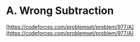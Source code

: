 # A. Wrong Subtraction

[https://codeforces.com/problemset/problem/977/A](https://codeforces.com/problemset/problem/977/A)

